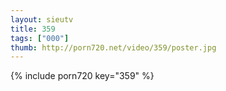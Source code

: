 ```yaml
--- 
layout: sieutv
title: 359
tags: ["000"]
thumb: http://porn720.net/video/359/poster.jpg
---
```

{% include porn720 key="359" %} 
